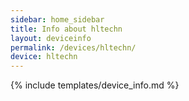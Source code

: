 ```yaml
---
sidebar: home_sidebar
title: Info about hltechn
layout: deviceinfo
permalink: /devices/hltechn/
device: hltechn
---
```

{% include templates/device_info.md %}
